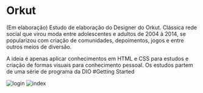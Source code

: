 # Orkut
(Em elaboração) Estudo de elaboração do Designer do Orkut.
Clássica rede social que virou moda entre adolescentes e adultos de 2004 à 2014, se popularizou com criação de comunidades, depoimentos, jogos e entre outros meios de diversão.

A ideia é apenas aplicar conhecimentos em HTML e CSS para estudos e criação de formas visuais para conhecimento pessoal.
Os estudos partem de uma série de programa da DIO #Getting Started

![login](https://github.com/JonaThFelix/Orkut/assets/123984244/5ae15781-02a6-4647-9c79-6d19c84a4d15)
![index](https://github.com/JonaThFelix/Orkut/assets/123984244/782b0a16-68be-48c2-8075-40d6c7701b3f)


